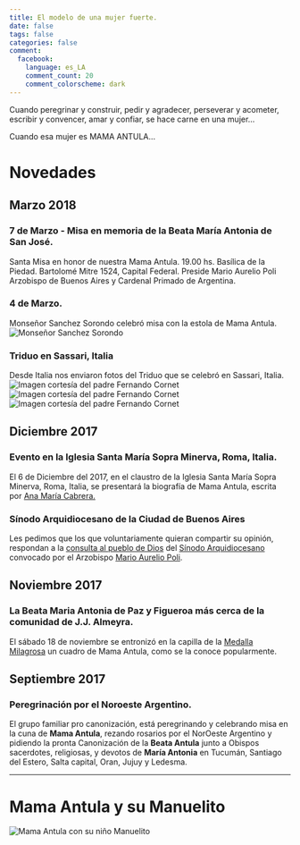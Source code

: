 ```yaml
---
title: El modelo de una mujer fuerte.
date: false
tags: false
categories: false
comment:
  facebook:
    language: es_LA
    comment_count: 20
    comment_colorscheme: dark  
---
```

Cuando peregrinar y construir, pedir y agradecer, perseverar y acometer, escribir y convencer, amar y confiar, se hace carne en una mujer…

Cuando esa mujer es MAMA ANTULA…

# Novedades
## Marzo 2018
### 7 de Marzo - Misa en memoria de la Beata María Antonia de San José.
Santa Misa en honor de nuestra Mama Antula.
19.00 hs. Basílica de la Piedad. Bartolomé Mitre 1524, Capital Federal.
Preside Mario Aurelio Poli Arzobispo de Buenos Aires y Cardenal Primado de Argentina.

### 4 de Marzo.
Monseñor Sanchez Sorondo celebró misa con la estola de Mama Antula.
![Monseñor Sanchez Sorondo](/media/eventos/2018-03-04-sanchez-sorondo-misa-mama-antula.jpeg)

### Triduo en Sassari, Italia
Desde Italia nos enviaron fotos del Triduo que se celebró en Sassari, Italia.
![Imagen cortesía del padre Fernando Cornet](/media/eventos/20180304-triduo-sassari-mama-antula-altar.jpeg)
![Imagen cortesía del padre Fernando Cornet](/media/eventos/20180304-triduo-sassari-mama-antula-altar2.jpeg)
![Imagen cortesía del padre Fernando Cornet](/media/eventos/20180304-triduo-sassari-mama-antula-detall.jpeg)

## Diciembre 2017
### Evento en la Iglesia Santa María Sopra Minerva, Roma, Italia.

El 6 de Diciembre del 2017, en el claustro de la Iglesia Santa María Sopra Minerva, Roma, Italia, se presentará la biografía de Mama Antula, escrita por [Ana María Cabrera.](/2017/11/23/Libros/Mama-Antula-por-Cabrera/)  

### Sínodo Arquidiocesano de la Ciudad de Buenos Aires

Les pedimos que los que voluntariamente quieran compartir su opinión, respondan a la
[consulta al pueblo de Dios](https://docs.google.com/forms/d/e/1FAIpQLSfCcbC9TYUMwkKB6LZL8W336M-WiIgU4nAebcep1iMcV6h3Ww/viewform?embedded=true&fbzx=7480076175595944000) del [Sínodo Arquidiocesano](http://sinodoarquidiocesano.com.ar/) convocado por el Arzobispo [Mario Aurelio Poli](https://es.wikipedia.org/wiki/Mario_Aurelio_Poli).


## Noviembre 2017
### La Beata Maria Antonia de Paz y Figueroa más cerca de la comunidad de J.J. Almeyra.

El sábado 18 de noviembre se entronizó en la capilla de la [Medalla Milagrosa](/2017/11/18/Arte/Mama-Antula-Medalla-Milagrosa-Almeyra/) un cuadro de Mama Antula, como se la conoce popularmente.

## Septiembre 2017
### Peregrinación por el Noroeste Argentino.

El grupo familiar pro canonización, está peregrinando y celebrando misa en la cuna de **Mama Antula**, rezando rosarios por el NorOeste Argentino y pidiendo la pronta Canonización de la **Beata Antula** junto a Obispos sacerdotes, religiosas, y devotos de **María Antonia** en Tucumán, Santiago del Estero, Salta capital, Oran, Jujuy y Ledesma.

____
# Mama Antula y su Manuelito

 ![Mama Antula con su niño Manuelito](/media/oleos/Mama%20Antula%20y%20Manuelito.jpeg) 